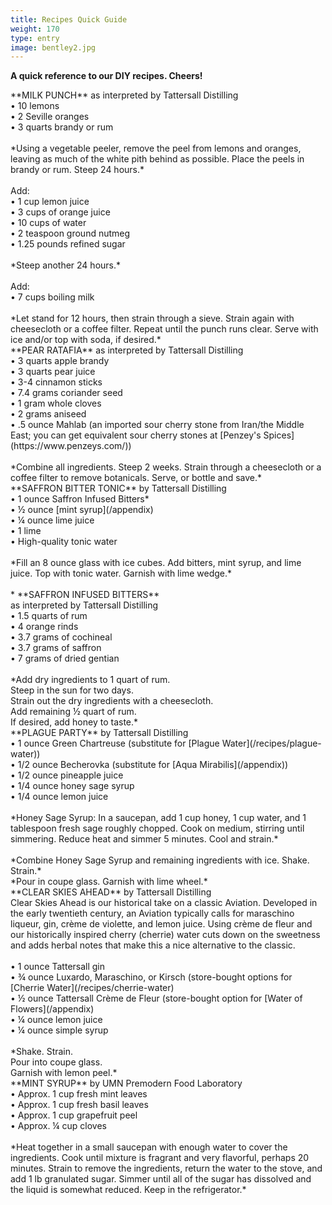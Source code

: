 ```yaml
---
title: Recipes Quick Guide
weight: 170
type: entry
image: bentley2.jpg
---
```


 **A quick reference to our DIY recipes. Cheers!**

 <div class="boxed">
**MILK PUNCH** as interpreted by Tattersall Distilling
<br>
• 10 lemons
<br>
• 2 Seville oranges
<br>
• 3 quarts brandy or rum
<br>
<br>
*Using a vegetable peeler, remove the peel from lemons and oranges, leaving as much of the white pith behind as possible. Place the peels in brandy or rum. Steep 24 hours.*
<br>
<br>
Add:
<br>
• 1 cup lemon juice
<br>
• 3 cups of orange juice
<br>
• 10 cups of water
<br>
• 2 teaspoon ground nutmeg
<br>
• 1.25 pounds refined sugar
<br>
<br>
*Steep another 24 hours.*
<br>
<br>
Add:
<br>
• 7 cups  boiling milk
<br>
<br>
*Let stand for 12 hours, then strain through a sieve.
Strain again with cheesecloth or a coffee filter.
Repeat until the punch runs clear. Serve with ice and/or top with soda, if desired.*
</div>
<div class="boxed">
**PEAR RATAFIA** as interpreted by Tattersall Distilling
<br>
• 3 quarts apple brandy
<br>
• 3 quarts pear juice
<br>
• 3-4 cinnamon sticks
<br>
• 7.4 grams coriander seed
<br>
• 1 gram whole cloves
<br>
• 2 grams aniseed
<br>
• .5 ounce Mahlab (an imported sour cherry stone from Iran/the Middle East; you can get equivalent sour cherry stones at [Penzey's Spices](https://www.penzeys.com/))
<br>
<br>
*Combine all ingredients. Steep 2 weeks. Strain through a cheesecloth or a coffee filter to remove botanicals. Serve, or bottle and save.*
</div>
<div class="boxed">
**SAFFRON BITTER TONIC** by Tattersall Distilling
<br>
• 1 ounce Saffron Infused Bitters*
<br>
• ½ ounce [mint syrup](/appendix)
<br>
• ¼ ounce lime juice
<br>
• 1 lime
<br>
• High-quality tonic water
<br>
<br>
*Fill an 8 ounce glass with ice cubes. Add bitters, mint syrup, and lime juice. Top with tonic water. Garnish with lime wedge.*
<br>
<br>
* **SAFFRON INFUSED BITTERS**
<br>
as interpreted by Tattersall Distilling
<br>
• 1.5 quarts of rum
<br>
• 4 orange rinds
<br>
• 3.7 grams of cochineal
<br>
• 3.7 grams of saffron
<br>
• 7 grams of dried gentian
<br>
<br>
*Add dry ingredients to 1 quart of rum.
<br>
Steep in the sun for two days.
<br>
Strain out the dry ingredients with a cheesecloth.
<br>
Add remaining  ½ quart of rum.
<br>
If desired, add honey to taste.*

</div>
<div class="boxed">
**PLAGUE PARTY** by Tattersall Distilling
<br>
• 1 ounce Green Chartreuse (substitute for [Plague Water](/recipes/plague-water))
<br>
• 1/2 ounce Becherovka (substitute for [Aqua Mirabilis](/appendix))
<br>
• 1/2 ounce pineapple juice
<br>
• 1/4 ounce honey sage syrup
<br>
• 1/4 ounce lemon juice
<br>
<br>
*Honey Sage Syrup: In a saucepan, add 1 cup honey, 1 cup water, and 1 tablespoon fresh sage roughly chopped. Cook on medium, stirring until simmering. Reduce heat and simmer 5 minutes. Cool and strain.*
<br>
<br>
*Combine Honey Sage Syrup and remaining ingredients with ice. Shake. Strain.*
<br>
*Pour in coupe glass. Garnish with lime wheel.*

</div>
<div class="boxed">
**CLEAR SKIES AHEAD** by Tattersall Distilling
<br>
Clear Skies Ahead is our historical take on a classic Aviation. Developed in the early twentieth century, an Aviation typically calls for maraschino liqueur, gin, crème de violette, and lemon juice. Using crème de fleur and our historically inspired cherry (cherrie) water cuts down on the sweetness and adds herbal notes that make this a nice alternative to the classic.
<br>
<br>
• 1 ounce Tattersall gin
<br>
• ¾ ounce Luxardo, Maraschino, or Kirsch (store-bought options for [Cherrie Water](/recipes/cherrie-water)
<br>
• ½ ounce Tattersall Crème de Fleur (store-bought option for [Water of Flowers](/appendix)
<br>
• ¼ ounce lemon juice
<br>
• ¼ ounce simple syrup
<br>
<br>
*Shake. Strain.
<br>
Pour into coupe glass.
<br>
Garnish with lemon peel.*
</div>
<div class="boxed">
**MINT SYRUP** by UMN Premodern Food Laboratory
<br>
• Approx. 1 cup fresh mint leaves
<br>
• Approx. 1 cup fresh basil leaves
<br>
• Approx. 1 cup grapefruit peel
<br>
• Approx. ¼ cup cloves
<br>
<br>
*Heat together in a small saucepan with enough water to cover the ingredients. Cook until mixture is fragrant and very flavorful, perhaps 20 minutes. Strain to remove the ingredients, return the water to the stove, and add 1 lb granulated sugar. Simmer until all of the sugar has dissolved and the liquid is somewhat reduced. Keep in the refrigerator.*
</div>
